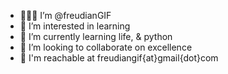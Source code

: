 - 💁🏼‍♂️ I’m @freudianGIF 
- 🧠 I’m interested in learning
- 🐍 I’m currently learning life, & python 
- 👥 I’m looking to collaborate on excellence 
- 📧 I'm reachable at freudiangif{at}gmail{dot}com

<!---
freudianGIF/freudianGIF is a ✨ special ✨ repository because its `README.md` (this file) appears on your GitHub profile.
You can click the Preview link to take a look at your changes.
--->
